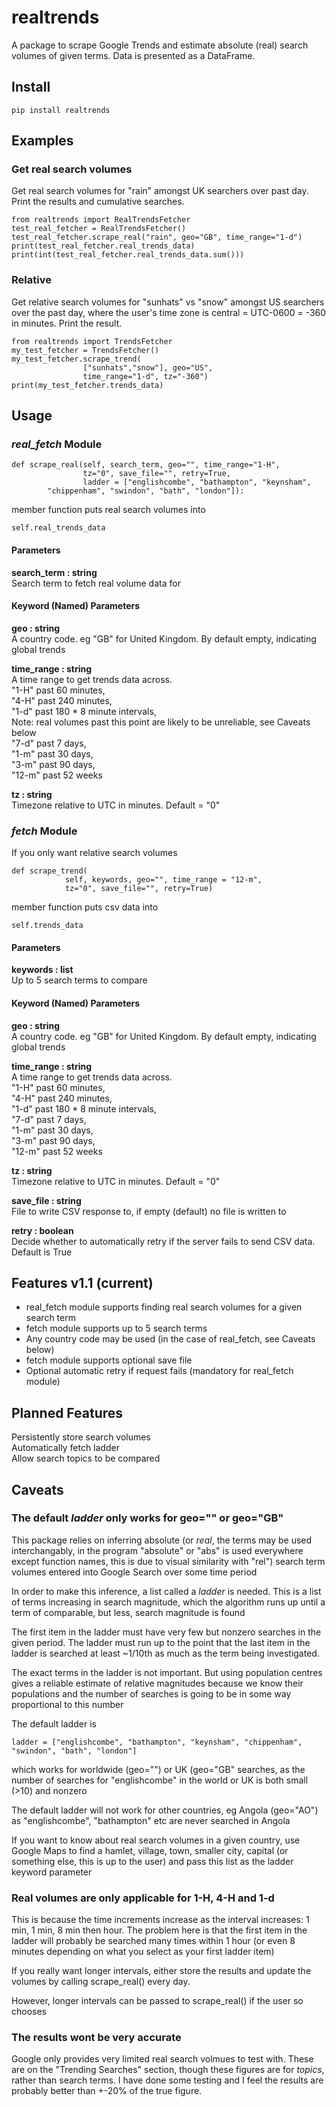 # realtrends
A package to scrape Google Trends and estimate absolute (real) search volumes
of given terms.  Data is presented as a DataFrame.

## Install
```
pip install realtrends
```

## Examples

### Get real search volumes

Get real search volumes for "rain" amongst UK searchers over past day. Print
the results and cumulative searches.
```
from realtrends import RealTrendsFetcher
test_real_fetcher = RealTrendsFetcher()
test_real_fetcher.scrape_real("rain", geo="GB", time_range="1-d")
print(test_real_fetcher.real_trends_data)
print(int(test_real_fetcher.real_trends_data.sum()))
```

### Relative

Get relative search volumes for "sunhats" vs "snow" amongst US searchers 
over the past day, where the user's time zone is central = UTC-0600 = -360 in 
minutes. Print the result.
```
from realtrends import TrendsFetcher
my_test_fetcher = TrendsFetcher()
my_test_fetcher.scrape_trend(
			    ["sunhats","snow"], geo="US",
			    time_range="1-d", tz="-360")
print(my_test_fetcher.trends_data)
```

## Usage

### *real_fetch* Module

```
def scrape_real(self, search_term, geo="", time_range="1-H",
                tz="0", save_file="", retry=True,
                ladder = ["englishcombe", "bathampton", "keynsham", 
		"chippenham", "swindon", "bath", "london"]):
```

member function puts real search volumes into

```
self.real_trends_data
```

#### Parameters
**search\_term : string** \
Search term to fetch real volume data for

#### Keyword (Named) Parameters
**geo : string** \
A country code. eg "GB" for United Kingdom. By default empty,
indicating global trends

**time\_range : string** \
A time range to get trends data across.   
"1-H" past 60 minutes,   
"4-H" past 240 minutes,   
"1-d" past 180 * 8 minute intervals,   
Note: real volumes past this point are likely to be unreliable, see Caveats 
below  
"7-d" past 7 days,   
"1-m" past 30 days,   
"3-m" past 90 days,   
"12-m" past 52 weeks  

**tz : string** \
Timezone relative to UTC in minutes. Default = "0"


### *fetch* Module

If you only want relative search volumes

```
def scrape_trend(
            self, keywords, geo="", time_range = "12-m",
            tz="0", save_file="", retry=True)
```
member function puts csv data into
```
self.trends_data
```

#### Parameters
**keywords : list** \
Up to 5 search terms to compare

#### Keyword (Named) Parameters
**geo : string** \
A country code. eg "GB" for United Kingdom. By default empty,
indicating global trends

**time\_range : string** \
A time range to get trends data across.  
"1-H" past 60 minutes,   
"4-H" past 240 minutes,   
"1-d" past 180 * 8 minute intervals,   
"7-d" past 7 days,   
"1-m" past 30 days,   
"3-m" past 90 days,   
"12-m" past 52 weeks  

**tz : string** \
Timezone relative to UTC in minutes. Default = "0"

**save\_file : string** \
File to write CSV response to, if empty (default) no
file is written to

**retry : boolean** \
Decide whether to automatically retry if the server fails
to send CSV data. Default is True

## Features v1.1 (current) 
* real\_fetch module supports finding real search volumes for a given search
  term
* fetch module supports up to 5 search terms
* Any country code may be used (in the case of real\_fetch, see Caveats below)
* fetch module supports optional save file
* Optional automatic retry if request fails (mandatory for real\_fetch module)

## Planned Features
Persistently store search volumes   
Automatically fetch ladder   
Allow search topics to be compared  

## Caveats

### The default *ladder* only works for geo="" or geo="GB"

This package relies on inferring absolute (or *real*, the terms may be used
interchangably, in the program "absolute" or "abs" is used everywhere except
function names, this is due to visual similarity with "rel") search term
volumes entered into Google Search over some time period

In order to make this inference, a list called a *ladder* is needed. This is a
list of terms increasing in search magnitude, which the algorithm runs up until
a term of comparable, but less, search magnitude is found 

The first item in the ladder must have very few but nonzero searches in the
given period. The ladder must run up to the point that the last item in the
ladder is searched at least ~1/10th as much as the term being investigated.

The exact terms in the ladder is not important. But using population centres
gives a reliable estimate of relative magnitudes because we know their
populations and the number of searches is going to be in some way proportional
to this number

The default ladder is
```
ladder = ["englishcombe", "bathampton", "keynsham", "chippenham", "swindon", "bath", "london"]
```
which works for worldwide (geo="") or UK (geo="GB" searches, as the number of
searches for "englishcombe" in the world or UK is both small (>10) and nonzero 

The default ladder will not work for other countries, eg Angola (geo="AO") as
"englishcombe", "bathampton" etc are never searched in Angola

If you want to know about real search volumes in a given country, use Google Maps to
find a hamlet, village, town, smaller city, capital (or something else, this is
up to the user) and pass this list as the ladder keyword parameter

### Real volumes are only applicable for 1-H, 4-H and 1-d

This is because the time increments increase as the interval increases: 1 min,
1 min, 8 min then hour. The problem here is that the first item in the ladder
will probably be searched many times within 1 hour (or even 8 minutes depending
on what you select as your first ladder item)

If you really want longer intervals, either store the results and update the
volumes by calling scrape\_real() every day. 

However, longer intervals can be passed to scrape\_real() if the user so
chooses

### The results wont be very accurate

Google only provides very limited real search volmues to test with. These are
on the "Trending Searches" section, though these figures are for *topics*, 
rather than search terms. I have done some testing and I feel the results are
probably better than +-20% of the true figure.



